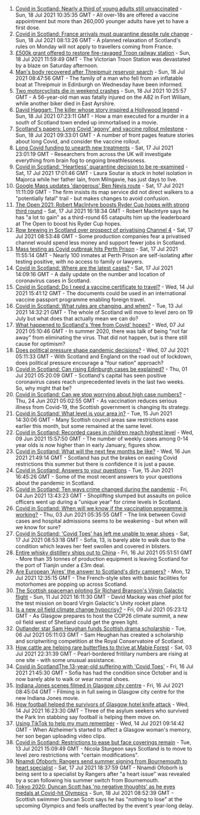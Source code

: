 1. [Covid in Scotland: Nearly a third of young adults still unvaccinated](https://www.bbc.co.uk/news/uk-scotland-57875256) - Sun, 18 Jul 2021 10:35:35 GMT - All over-18s are offered a vaccine appointment but more than 260,000 younger adults have yet to have a first dose.
2. [Covid in Scotland: France arrivals must quarantine despite rule change](https://www.bbc.co.uk/news/uk-scotland-57878737) - Sun, 18 Jul 2021 08:13:26 GMT - A planned relaxation of Scotland's rules on Monday will not apply to travellers coming from France.
3. [£500k grant offered to restore fire-ravaged Troon railway station](https://www.bbc.co.uk/news/uk-scotland-glasgow-west-57878742) - Sun, 18 Jul 2021 11:59:49 GMT - The Victorian Troon Station was devastated by a blaze on Saturday afternoon.
4. [Man's body recovered after Threipmuir reservoir search](https://www.bbc.co.uk/news/uk-scotland-edinburgh-east-fife-57879140) - Sun, 18 Jul 2021 08:47:56 GMT - The family of a man who fell from an inflatable boat at Threipmuir in Edinburgh on Wednesday have been informed.
5. [Two motorcyclists die in weekend crashes](https://www.bbc.co.uk/news/uk-scotland-57879353) - Sun, 18 Jul 2021 10:25:57 GMT - A 56-year-old man was fatally injured on the A82 in Fort William, while another biker died in East Ayrshire.
6. [David Haggart: The killer whose story inspired a Hollywood legend](https://www.bbc.co.uk/news/uk-scotland-south-scotland-57650595) - Sun, 18 Jul 2021 07:23:11 GMT - How a man executed for a murder in a south of Scotland town ended up immortalised in a movie.
7. [Scotland's papers: Long Covid 'agony' and vaccine rollout milestone](https://www.bbc.co.uk/news/uk-scotland-57876206) - Sun, 18 Jul 2021 09:33:01 GMT - A number of front pages feature stories about long Covid, and consider the vaccine rollout.
8. [Long Covid funding to unearth new treatments](https://www.bbc.co.uk/news/health-57869427) - Sat, 17 Jul 2021 23:01:19 GMT - Researchers from across the UK will investigate everything from brain fog to ongoing breathlessness.
9. [Covid in Scotland: 'Heartless' quarantine decision to be re-examined](https://www.bbc.co.uk/news/uk-scotland-glasgow-west-57875096) - Sat, 17 Jul 2021 17:01:46 GMT - Laura Soutar is stuck in hotel isolation in Majorca while her father Iain, from Milngavie, has just days to live.
10. [Google Maps updates 'dangerous' Ben Nevis route](https://www.bbc.co.uk/news/uk-scotland-highlands-islands-57873330) - Sat, 17 Jul 2021 11:11:09 GMT - The firm insists its map service did not direct walkers to a "potentially fatal" trail - but makes changes to avoid confusion.
11. [The Open 2021: Robert MacIntyre boosts Ryder Cup hopes with strong third round](https://www.bbc.co.uk/sport/golf/57874667) - Sat, 17 Jul 2021 16:18:34 GMT - Robert MacIntyre says he has "a lot to gain" as a third-round 65 catapults him up the leaderboard at The Open to boost his Ryder Cup hopes.
12. [Row brewing in Scotland over prospect of privatising Channel 4](https://www.bbc.co.uk/news/uk-scotland-scotland-business-57864641) - Sat, 17 Jul 2021 08:53:48 GMT - Some production companies fear a privatised channel would spend less money and support fewer jobs in Scotland.
13. [Mass testing as Covid outbreak hits Perth Prison](https://www.bbc.co.uk/news/uk-scotland-tayside-central-57873846) - Sat, 17 Jul 2021 11:55:14 GMT - Nearly 100 inmates at Perth Prison are self-isolating after testing positive, with no access to family or lawyers.
14. [Covid in Scotland: Where are the latest cases?](https://www.bbc.co.uk/news/uk-scotland-53511877) - Sat, 17 Jul 2021 14:09:16 GMT - A daily update on the number and location of coronavirus cases in Scotland.
15. [Covid in Scotland: Do I need a vaccine certificate to travel?](https://www.bbc.co.uk/news/uk-scotland-57519070) - Wed, 14 Jul 2021 15:41:12 GMT - The documents could be used in an international vaccine passport programme enabling foreign travel.
16. [Covid in Scotland: What rules are changing, and when?](https://www.bbc.co.uk/news/uk-scotland-53166816) - Tue, 13 Jul 2021 14:32:21 GMT - The whole of Scotland will move to level zero on 19 July but what does that actually mean we can do?
17. [What happened to Scotland's 'free from Covid' hopes?](https://www.bbc.co.uk/news/uk-scotland-57742212) - Wed, 07 Jul 2021 05:10:46 GMT - In summer 2020, there was talk of being "not far away" from eliminating the virus. That did not happen, but is there still cause for optimism?
18. [Does political pressure shape pandemic decisions?](https://www.bbc.co.uk/news/uk-scotland-scotland-politics-57737414) - Wed, 07 Jul 2021 05:11:33 GMT - With Scotland and England on the road out of lockdown, does political pressure encourage a "four nation" approach?
19. [Covid in Scotland: Can rising Edinburgh cases be explained?](https://www.bbc.co.uk/news/uk-scotland-57668976) - Thu, 01 Jul 2021 05:20:09 GMT - Scotland's capital has seen positive coronavirus cases reach unprecedented levels in the last two weeks. So, why might that be?
20. [Covid in Scotland: Can we stop worrying about high case numbers?](https://www.bbc.co.uk/news/uk-scotland-57581952) - Thu, 24 Jun 2021 05:02:55 GMT - As vaccination reduces serious illness from Covid-19, the Scottish government is changing its strategy.
21. [Covid in Scotland: What level is your area in?](https://www.bbc.co.uk/news/uk-scotland-57076243) - Tue, 15 Jun 2021 14:30:06 GMT - Many Scottish council areas saw restrictions ease earlier this month, but some remained at the same level.
22. [Covid in Scotland: Recorded cases in children reach highest level](https://www.bbc.co.uk/news/uk-scotland-57398757) - Wed, 09 Jun 2021 15:57:50 GMT - The number of weekly cases among 0-14 year olds is now higher than in early January, figures show.
23. [Covid in Scotland: What will the next few months be like?](https://www.bbc.co.uk/news/uk-scotland-57500221) - Wed, 16 Jun 2021 21:49:14 GMT - Scotland has put the brakes on easing Covid restrictions this summer but there is confidence it is just a pause.
24. [Covid in Scotland: Answers to your questions](https://www.bbc.co.uk/news/uk-scotland-57361417) - Tue, 15 Jun 2021 16:45:26 GMT - Some of the most recent answers to your questions about the pandemic in Scotland.
25. [Covid in Scotland: Ten ways crime changed during the pandemic](https://www.bbc.co.uk/news/uk-scotland-57357800) - Fri, 04 Jun 2021 13:43:23 GMT - Shoplifting slumped but assaults on police officers went up during a "unique year" for crime levels in Scotland.
26. [Covid in Scotland: When will we know if the vaccination programme is working?](https://www.bbc.co.uk/news/uk-scotland-57328828) - Thu, 03 Jun 2021 05:35:55 GMT - The link between Covid cases and hospital admissions seems to be weakening - but when will we know for sure?
27. [Covid in Scotland: 'Covid Toes' has left me unable to wear shoes](https://www.bbc.co.uk/news/uk-scotland-57865404) - Sat, 17 Jul 2021 08:53:18 GMT - Sofia, 13, is barely able to walk due to the condition which leaves her feet swollen and covered in blisters.
28. [Entire whisky distillery ships out to China](https://www.bbc.co.uk/news/uk-scotland-scotland-business-57825081) - Fri, 16 Jul 2021 05:51:51 GMT - More than 35 tonnes of production equipment is leaving Scotland for the port of Tianjin under a £3m deal.
29. [Are European 'Aires' the answer to Scotland's dirty campers?](https://www.bbc.co.uk/news/uk-scotland-57803377) - Mon, 12 Jul 2021 12:35:15 GMT - The French-style sites with basic facilities for motorhomes are popping up across Scotland.
30. [The Scottish spaceman piloting Sir Richard Branson's Virgin Galactic flight](https://www.bbc.co.uk/news/uk-scotland-highlands-islands-57786412) - Sun, 11 Jul 2021 16:11:30 GMT - David Mackay was chief pilot for the test mission on board Virgin Galactic's Unity rocket plane.
31. [Is a new oil field climate change hypocrisy?](https://www.bbc.co.uk/news/uk-scotland-57762927) - Fri, 09 Jul 2021 05:23:12 GMT - As Glasgow prepares to host the COP26 climate summit, a new oil field west of Shetland could get the green light.
32. [Outlander star Sam Heughan funds Scottish drama scholarship](https://www.bbc.co.uk/news/uk-scotland-57720794) - Tue, 06 Jul 2021 05:11:03 GMT - Sam Heughan has created a scholarship and scriptwriting competition at the Royal Conservatoire of Scotland.
33. [How cattle are helping rare butterflies to thrive at Mabie Forest](https://www.bbc.co.uk/news/uk-scotland-south-scotland-57636202) - Sat, 03 Jul 2021 22:31:39 GMT - Pearl-bordered fritillary numbers are rising at one site - with some unusual assistance.
34. [Covid in ScotlandThe 13-year-old suffering with 'Covid Toes'](https://www.bbc.co.uk/news/uk-scotland-57867125) - Fri, 16 Jul 2021 21:45:30 GMT - Sofia has had the condition since October and is now barely able to walk or wear normal shoes.
35. [Indiana Jones scenes filmed in Glasgow city centre](https://www.bbc.co.uk/news/uk-scotland-57861704) - Fri, 16 Jul 2021 08:45:04 GMT - Filming is in full swing in Glasgow city centre for the new Indiana Jones movie.
36. [How football helped the survivors of Glasgow hotel knife attack](https://www.bbc.co.uk/news/uk-scotland-57841539) - Wed, 14 Jul 2021 16:23:30 GMT - Three of the asylum seekers who survived the Park Inn stabbing say football is helping them move on.
37. [Using TikTok to help my mum remember](https://www.bbc.co.uk/news/uk-scotland-57832429) - Wed, 14 Jul 2021 09:14:42 GMT - When Alzheimer’s started to affect a Glasgow woman's memory, her son began uploading video clips.
38. [Covid in Scotland: Restrictions to ease but face coverings remain](https://www.bbc.co.uk/news/uk-scotland-57826443) - Tue, 13 Jul 2021 15:09:49 GMT - Nicola Sturgeon says Scotland is to move to level zero restrictions with "certain modifications".
39. [Nnamdi Ofoborh: Rangers send summer signing from Bournemouth to heart specialist](https://www.bbc.co.uk/sport/football/57875784) - Sat, 17 Jul 2021 18:37:59 GMT - Nnamdi Ofoborh is being sent to a specialist by Rangers after "a heart issue" was revealed by a scan following his summer switch from Bournemouth.
40. [Tokyo 2020: Duncan Scott has 'no negative thoughts' as he eyes medals at Covid-hit Olympics](https://www.bbc.co.uk/sport/swimming/57871266) - Sun, 18 Jul 2021 08:52:39 GMT - Scottish swimmer Duncan Scott says he has "nothing to lose" at the upcoming Olympics and feels unaffected by the event's year-long delay.

